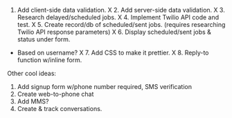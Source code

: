   1. Add client-side data validation.
X 2. Add server-side data validation.
X 3. Research delayed/scheduled jobs.
X 4. Implement Twilio API code and test.
X 5. Create record/db of scheduled/sent jobs. (requires researching Twilio API response parameters)
X 6. Display scheduled/sent jobs & status under form.
  - Based on username?
X 7. Add CSS to make it prettier.
X 8. Reply-to function w/inline form.

Other cool ideas:
  1. Add signup form w/phone number required, SMS verification
  2. Create web-to-phone chat
  3. Add MMS?
  4. Create & track conversations.